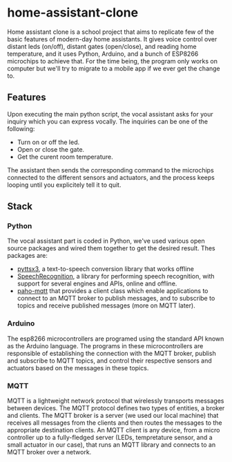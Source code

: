 # home-assistant-clone
Home assistant clone is a school project that aims to replicate few of the basic features of modern-day home assistants. It gives voice control over distant leds (on/off), distant gates (open/close), and reading home temperature, and it uses Python, Arduino, and a bunch of ESP8266 microchips to achieve that. For the time being, the program only works on computer but we'll try to migrate to a mobile app if we ever get the change to.
## Features
Upon executing the main python script, the vocal assistant asks for your inquiry which you can express vocally. The inquiries can be one of the following:
* Turn on or off the led.
* Open or close the gate.
* Get the curent room temperature.

The assistant then sends the corresponding command to the microchips connected to the different sensors and actuators, and the process keeps looping until you explicitely tell it to quit.
## Stack
### Python
The vocal assistant part is coded in Python, we've used various open source packages and wired them together to get the desired result. Thes packages are:
* [pyttsx3](https://github.com/nateshmbhat/pyttsx3), a text-to-speech conversion library that works offline
* [SpeechRecognition](https://github.com/Uberi/speech_recognition#readme), a library for performing speech recognition, with support for several engines and APIs, online and offline.
* [paho-mqtt](https://github.com/eclipse/paho.mqtt.python) that provides a client class which enable applications to connect to an MQTT broker to publish messages, and to subscribe to topics and receive published messages (more on MQTT later).
### Arduino
The esp8266 microcontrollers are programed using the standard API known as the Arduino language. The programs in these microcontrollers are responsible of establishing the connection with the MQTT broker, publish and subscribe to MQTT topics, and control their respective sensors and actuators based on the messages in these topics.
### MQTT
MQTT is a lightweight network protocol that wirelessly transports messages between devices. The MQTT protocol defines two types of entities, a broker and clients.
The MQTT broker is a server (we used our local machine) that receives all messages from the clients and then routes the messages to the appropriate destination clients. An MQTT client is any device, from a micro controller up to a fully-fledged server (LEDs, tempretature sensor, and a small actuator in our case), that runs an MQTT library and connects to an MQTT broker over a network.
